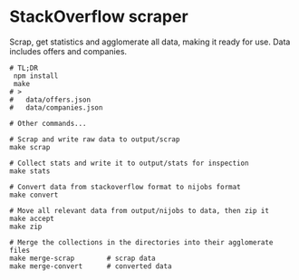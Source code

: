 # StackOverflow scraper

Scrap, get statistics and agglomerate all data, making it ready for use.
Data includes offers and companies.

```
# TL;DR
 npm install
 make
# >
#   data/offers.json
#   data/companies.json

# Other commands...

# Scrap and write raw data to output/scrap
make scrap

# Collect stats and write it to output/stats for inspection
make stats

# Convert data from stackoverflow format to nijobs format
make convert

# Move all relevant data from output/nijobs to data, then zip it
make accept
make zip

# Merge the collections in the directories into their agglomerate files
make merge-scrap        # scrap data
make merge-convert      # converted data
```
